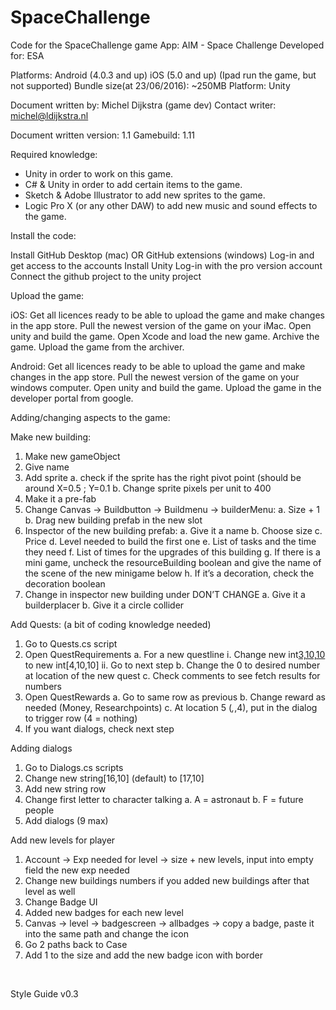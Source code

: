 # SpaceChallenge
Code for the SpaceChallenge game
App: AIM - Space Challenge
Developed for: ESA

Platforms: Android (4.0.3 and up) iOS (5.0 and up) (Ipad run the game, but not supported)
Bundle size(at 23/06/2016): ~250MB
Platform: Unity

Document written by: Michel Dijkstra (game dev)
Contact writer: michel@ldijkstra.nl

Document written version: 1.1
Gamebuild: 1.11

Required knowledge:
- Unity in order to work on this game.
- C# & Unity in order to add certain items to the game.
- Sketch & Adobe Illustrator to add new sprites to the game.
- Logic Pro X (or any other DAW) to add new music and sound effects to the game.

Install the code:

Install GitHub Desktop (mac) OR GitHub extensions (windows)
Log-in and get access to the accounts
Install Unity
Log-in with the pro version account
Connect the github project to the unity project

Upload the game:

iOS:
Get all licences ready to be able to upload the game and make changes in the app store.
Pull the newest version of the game on your iMac.
Open unity and build the game.
Open Xcode and load the new game.
Archive the game.
Upload the game from the archiver.

Android:
Get all licences ready to be able to upload the game and make changes in the app store.
Pull the newest version of the game on your windows computer.
Open unity and build the game.
Upload the game in the developer portal from google.


Adding/changing aspects to the game:

Make new building:
1.	Make new gameObject
2.	Give name
3.	Add sprite
a.	check if the sprite has the right pivot point (should be around X=0.5 ; Y=0.1
b.	Change sprite pixels per unit to 400
4.	Make it a pre-fab
5.	Change Canvas →  Buildbutton →  Buildmenu → builderMenu:
a.	Size + 1
b.	Drag new building prefab in the new slot
6.	Inspector of the new building prefab:
a.	Give it a name
b.	Choose size
c.	Price
d.	Level needed to build the first one
e.	List of tasks and the time they need
f.	List of times for the upgrades of this building
g.	If there is a mini game, uncheck the resourceBuilding boolean and give the name of the scene of the new minigame below
h.	If it’s a decoration, check the decoration boolean
7.	Change in inspector new building under DON’T CHANGE
a.	Give it a builderplacer
b.	Give it a circle collider

Add Quests: (a bit of coding knowledge needed)
1.	Go to Quests.cs script
2.	Open QuestRequirements
a.	For a new questline
i.	Change new int[3,10,10](default) to new int[4,10,10]
ii.	Go to next step
b.	Change the 0 to desired number at location of the new quest
c.	Check comments to see fetch results for numbers
3.	Open QuestRewards
a.	Go to same row as previous
b.	Change reward as needed (Money, Researchpoints)
c.	At location 5 (*,*,4), put in the dialog to trigger row (4 = nothing)
4.	If you want dialogs, check next step

Adding dialogs
1.	Go to Dialogs.cs scripts
2.	Change new string[16,10] (default) to [17,10]
3.	Add new string row
4.	Change first letter to character talking
a.	A = astronaut
b.	F = future people
5.	Add dialogs (9 max)

Add new levels for player
1.	Account →  Exp needed for level → size + new levels, input into empty field the new exp needed
2.	Change new buildings numbers if you added new buildings after that level as well
3.	Change Badge UI
4.	Added new badges for each new level
5.	Canvas →  level →  badgescreen →  allbadges →  copy a badge, paste it into the same path and change the icon
6.	Go 2 paths back to Case
7.	Add 1 to the size and add the new badge icon with border

 

Style Guide v0.3


